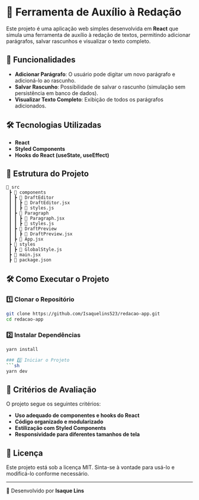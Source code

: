 # 🚀 Ferramenta de Auxílio à Redação

Este projeto é uma aplicação web simples desenvolvida em **React** que simula uma ferramenta de auxílio à redação de textos, permitindo adicionar parágrafos, salvar rascunhos e visualizar o texto completo.

## 📝 Funcionalidades

- **Adicionar Parágrafo**: O usuário pode digitar um novo parágrafo e adicioná-lo ao rascunho.
- **Salvar Rascunho**: Possibilidade de salvar o rascunho (simulação sem persistência em banco de dados).
- **Visualizar Texto Completo**: Exibição de todos os parágrafos adicionados.

## 🛠️ Tecnologias Utilizadas

- **React**
- **Styled Components**
- **Hooks do React (useState, useEffect)**

## 📁 Estrutura do Projeto

```
📂 src
 ┣ 📂 components
 ┃ ┣ 📂 DraftEditor
 ┃ ┃ ┣ 📜 DraftEditor.jsx
 ┃ ┃ ┣ 📜 styles.js
 ┃ ┣ 📂 Paragraph
 ┃ ┃ ┣ 📜 Paragraph.jsx
 ┃ ┃ ┣ 📜 styles.js
 ┃ ┣ 📂 DraftPreview
 ┃ ┃ ┣ 📜 DraftPreview.jsx
 ┃ ┣ 📜 App.jsx
 ┣ 📂 styles
 ┃ ┣ 📜 GlobalStyle.js
 ┣ 📜 main.jsx
 ┣ 📜 package.json
```

## 🛠️ Como Executar o Projeto

### 1️⃣ Clonar o Repositório

```sh
git clone https://github.com/Isaquelins523/redacao-app.git
cd redacao-app
```

### 2️⃣ Instalar Dependências

````sh
yarn install

### 3️⃣ Iniciar o Projeto
```sh
yarn dev
````

## 📌 Critérios de Avaliação

O projeto segue os seguintes critérios:

- **Uso adequado de componentes e hooks do React**
- **Código organizado e modularizado**
- **Estilização com Styled Components**
- **Responsividade para diferentes tamanhos de tela**

## 📄 Licença

Este projeto está sob a licença MIT. Sinta-se à vontade para usá-lo e modificá-lo conforme necessário.

---

🚀 Desenvolvido por **Isaque Lins**
